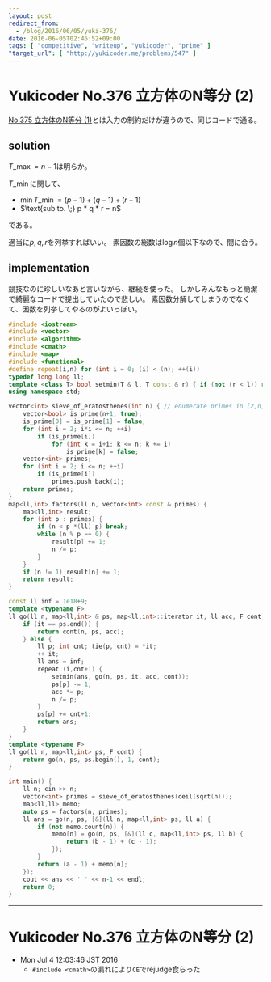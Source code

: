 ```yaml
---
layout: post
redirect_from:
  - /blog/2016/06/05/yuki-376/
date: 2016-06-05T02:46:52+09:00
tags: [ "competitive", "writeup", "yukicoder", "prime" ]
"target_url": [ "http://yukicoder.me/problems/547" ]
---
```


# Yukicoder No.376 立方体のN等分 (2)

[No.375 立方体のN等分 (1)](http://yukicoder.me/problems/489)とは入力の制約だけが違うので、同じコードで通る。

## solution

$T\_\max = n - 1$は明らか。

$T\_\min$に関して、

-   $\min T\_\min = (p - 1) + (q - 1) + (r - 1)$
-   $\text{sub to. \;} p * q * r = n$

である。

適当に$p, q, r$を列挙すればいい。
素因数の総数は$\log n$個以下なので、間に合う。

## implementation

競技なのに珍しいなあと言いながら、継続を使った。
しかしみんなもっと簡潔で綺麗なコードで提出していたので悲しい。
素因数分解してしまうのでなくて、因数を列挙してやるのがよいっぽい。

``` c++
#include <iostream>
#include <vector>
#include <algorithm>
#include <cmath>
#include <map>
#include <functional>
#define repeat(i,n) for (int i = 0; (i) < (n); ++(i))
typedef long long ll;
template <class T> bool setmin(T & l, T const & r) { if (not (r < l)) return false; l = r; return true; }
using namespace std;

vector<int> sieve_of_eratosthenes(int n) { // enumerate primes in [2,n] with O(n log log n)
    vector<bool> is_prime(n+1, true);
    is_prime[0] = is_prime[1] = false;
    for (int i = 2; i*i <= n; ++i)
        if (is_prime[i])
            for (int k = i+i; k <= n; k += i)
                is_prime[k] = false;
    vector<int> primes;
    for (int i = 2; i <= n; ++i)
        if (is_prime[i])
            primes.push_back(i);
    return primes;
}
map<ll,int> factors(ll n, vector<int> const & primes) {
    map<ll,int> result;
    for (int p : primes) {
        if (n < p *(ll) p) break;
        while (n % p == 0) {
            result[p] += 1;
            n /= p;
        }
    }
    if (n != 1) result[n] += 1;
    return result;
}

const ll inf = 1e18+9;
template <typename F>
ll go(ll n, map<ll,int> & ps, map<ll,int>::iterator it, ll acc, F cont) {
    if (it == ps.end()) {
        return cont(n, ps, acc);
    } else {
        ll p; int cnt; tie(p, cnt) = *it;
        ++ it;
        ll ans = inf;
        repeat (i,cnt+1) {
            setmin(ans, go(n, ps, it, acc, cont));
            ps[p] -= 1;
            acc *= p;
            n /= p;
        }
        ps[p] += cnt+1;
        return ans;
    }
}
template <typename F>
ll go(ll n, map<ll,int> ps, F cont) {
    return go(n, ps, ps.begin(), 1, cont);
}

int main() {
    ll n; cin >> n;
    vector<int> primes = sieve_of_eratosthenes(ceil(sqrt(n)));
    map<ll,ll> memo;
    auto ps = factors(n, primes);
    ll ans = go(n, ps, [&](ll n, map<ll,int> ps, ll a) {
        if (not memo.count(n)) {
            memo[n] = go(n, ps, [&](ll c, map<ll,int> ps, ll b) {
                return (b - 1) + (c - 1);
            });
        }
        return (a - 1) + memo[n];
    });
    cout << ans << ' ' << n-1 << endl;
    return 0;
}
```

---

# Yukicoder No.376 立方体のN等分 (2)

-   Mon Jul  4 12:03:46 JST 2016
    -   `#include <cmath>`の漏れにより`CE`でrejudge食らった
